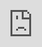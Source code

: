 ```yaml
---
layout: post
title: "Rubber - หนังยาง (จริงๆ)"
date: 2010-11-10 11:35:40
image: 'https://res.cloudinary.com/sdees-reallife/image/upload/c_fill,h_399,w_760/v1518425413/Rubber_dvd-sleeve.jpg'
description: หนังยางจริงๆ เรื่องนี้ เป็นหนังที่แปลกๆ ดี มียางรถยนต์เส้นเดียวเที่ยววิ่งไปได้ทั้งเรื่อง
category: 'life'
tags:
twitter_text: Twitter text frontmatter
introduction: ต้องหามาดูให้ได้ไม่วันศุกร์ไหนก็สักศุกร์นึง หาหนังเรื่องนี้มานั่งพึ่งพุงดูด้วยกันนะพวกเรา!
---
```

สำหรับตอนนี้ข้อมูลเท่าที่มีก็คือลองดูหนังตัวอย่างกันไปก่อนได้เลยครับพรรคพวก

<iframe style="width:100%;height:100%;position:absolute;top:0;left:0;" src="https://www.youtube.com/embed/6G5pyFhmAqE" frameborder="0" allow="autoplay; encrypted-media" allowfullscreen>
</iframe>

<iframe width="853" height="480" src="https://www.youtube.com/embed/6s2uiPubmoA" frameborder="0" allow="accelerometer; autoplay; encrypted-media; gyroscope; picture-in-picture" allowfullscreen></iframe>

<iframe width="853" height="480" src="https://www.youtube.com/embed/0m0KPqqnbqg?list=PLdwwXinKvHa_xqOmT3amqJNPB6Xt2JB9z" frameborder="0" allow="accelerometer; autoplay; encrypted-media; gyroscope; picture-in-picture" allowfullscreen></iframe>

<iframe width="853" height="480" src="https://www.youtube.com/embed/fagfZnBpZfU?list=PLdwwXinKvHa_xqOmT3amqJNPB6Xt2JB9z" frameborder="0" allow="accelerometer; autoplay; encrypted-media; gyroscope; picture-in-picture" allowfullscreen></iframe>

Update: Tue Nov  6 17:13:09 +07 2018
